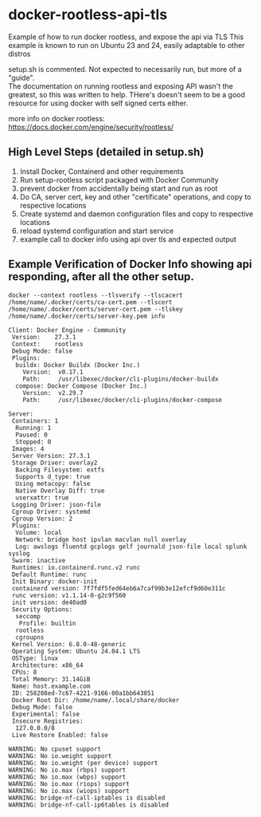 # docker-rootless-api-tls
Example of how to run docker rootless, and expose the api via TLS
This example is known to run on Ubuntu 23 and 24, easily adaptable to other distros

setup.sh is commented.  Not expected to necessarily run, but more of a "guide".  
The documentation on running rootless and exposing API wasn't the greatest, so this was written to help.
THere's doesn't seem to be a good resource for using docker with self signed certs either.

more info on docker rootless:
https://docs.docker.com/engine/security/rootless/

## High Level Steps (detailed in setup.sh)
1. Install Docker, Containerd and other requirements
2. Run setup-rootless script packaged with Docker Community
3. prevent docker from accidentally being start and run as root
4. Do CA, server cert, key and other "certificate" operations, and copy to respective locations
5. Create systemd and daemon configuration files and copy to respective locations
6. reload systemd configuration and start service
7. example call to docker info using api over tls and expected output


## Example Verification of Docker Info showing api responding, after all the other setup.
```
docker --context rootless --tlsverify --tlscacert /home/name/.docker/certs/ca-cert.pem --tlscert /home/name/.docker/certs/server-cert.pem --tlskey /home/name/.docker/certs/server-key.pem info

Client: Docker Engine - Community
 Version:    27.3.1
 Context:    rootless
 Debug Mode: false
 Plugins:
  buildx: Docker Buildx (Docker Inc.)
    Version:  v0.17.1
    Path:     /usr/libexec/docker/cli-plugins/docker-buildx
  compose: Docker Compose (Docker Inc.)
    Version:  v2.29.7
    Path:     /usr/libexec/docker/cli-plugins/docker-compose

Server:
 Containers: 1
  Running: 1
  Paused: 0
  Stopped: 0
 Images: 4
 Server Version: 27.3.1
 Storage Driver: overlay2
  Backing Filesystem: extfs
  Supports d_type: true
  Using metacopy: false
  Native Overlay Diff: true
  userxattr: true
 Logging Driver: json-file
 Cgroup Driver: systemd
 Cgroup Version: 2
 Plugins:
  Volume: local
  Network: bridge host ipvlan macvlan null overlay
  Log: awslogs fluentd gcplogs gelf journald json-file local splunk syslog
 Swarm: inactive
 Runtimes: io.containerd.runc.v2 runc
 Default Runtime: runc
 Init Binary: docker-init
 containerd version: 7f7fdf5fed64eb6a7caf99b3e12efcf9d60e311c
 runc version: v1.1.14-0-g2c9f560
 init version: de40ad0
 Security Options:
  seccomp
   Profile: builtin
  rootless
  cgroupns
 Kernel Version: 6.8.0-48-generic
 Operating System: Ubuntu 24.04.1 LTS
 OSType: linux
 Architecture: x86_64
 CPUs: 8
 Total Memory: 31.14GiB
 Name: host.example.com
 ID: 258208ed-7c67-4221-9166-00a1bb643851
 Docker Root Dir: /home/name/.local/share/docker
 Debug Mode: false
 Experimental: false
 Insecure Registries:
  127.0.0.0/8
 Live Restore Enabled: false

WARNING: No cpuset support
WARNING: No io.weight support
WARNING: No io.weight (per device) support
WARNING: No io.max (rbps) support
WARNING: No io.max (wbps) support
WARNING: No io.max (riops) support
WARNING: No io.max (wiops) support
WARNING: bridge-nf-call-iptables is disabled
WARNING: bridge-nf-call-ip6tables is disabled
```
